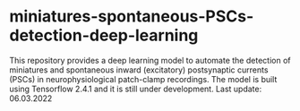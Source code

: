 # miniatures-spontaneous-PSCs-detection-deep-learning
This repository provides a deep learning model to automate the detection of miniatures and spontaneous inward (excitatory) postsynaptic currents (PSCs) in neurophysiological patch-clamp recordings. The model is built using Tensorflow 2.4.1 and it is still under development. 
Last update: 06.03.2022
